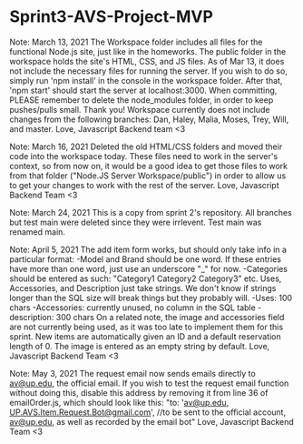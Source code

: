 # Sprint3-AVS-Project-MVP

Note: March 13, 2021
The Workspace folder includes all files for the functional Node.js site, just like in
the homeworks. The public folder in the workspace holds the site's HTML, CSS, and JS
files.
As of Mar 13, it does not include the necessary files for running the server. If you
wish to do so, simply run 'npm install' in the console in the workspace
folder. After that, 'npm start' should start the server at localhost:3000.
When committing, PLEASE remember to delete the node_modules folder, in order to keep pushes/pulls small. Thank you!
Workspace currently does not include changes from the following branches:
Dan, Haley, Malia, Moses, Trey, Will, and master.
Love, Javascript Backend team <3


Note: March 16, 2021
Deleted the old HTML/CSS folders and moved their code into the workspace today. These files
need to work in the server's context, so from now on, it would be a good idea to get those files to work
from that folder ("Node.JS Server Workspace/public") in order to allow us to get your changes to work
with the rest of the server.
Love, Javascript Backend Team <3

Note: March 24, 2021
This is a copy from sprint 2's repository. All branches but test main were deleted since they were irrlevent. Test main was renamed main. 


Note: April 5, 2021
The add item form works, but should only take info in a particular format:
-Model and Brand should be one word. If these entries have more than one word, just use an underscore "_" for now.
-Categories should be entered as such: "Category1 Category2 Category3" etc.
Uses, Accessories, and Description just take strings. We don't know if strings longer than the SQL size will break things but they probably will.
-Uses: 100 chars
-Accessories: currently unused, no column in the SQL table
-description: 300 chars
On a related note, the image and accessories field are not currently being used, as it was too late to implement them for this sprint.
New items are automatically given an ID and a default reservation length of 0. The image is entered as an empty string by default.
Love, Javascript Backend Team <3


Note: May 3, 2021
The request email now sends emails directly to av@up.edu, the official email. If you wish to test the request email function without doing this, 
disable this address by removing it from line 36 of emailOrder.js, which should look like this: 
"to: 'av@up.edu, UP.AVS.Item.Request.Bot@gmail.com', //to be sent to the official account, av@up.edu, as well as recorded by the email bot"
Love, Javascript Backend Team <3
